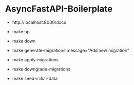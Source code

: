 # AsyncFastAPI-Boilerplate

- http://localhost:8000/docs

- make up

- make down

- make generate-migrations message="Add new migration"

- make apply-migrations

- make downgrade-migrations

- make seed-initial-data